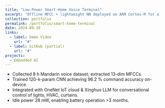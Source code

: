 ```yaml
---
title: "Low-Power Smart-Home Voice Terminal"
excerpt: "Offline MFCC + lightweight NN deployed on ARM Cortex-M for always-on voice control."
collection: portfolio
permalink: /portfolio/smart-home-terminal
date: 2024-09-10
links:
  - label: Demo Video
    url: "#"
  - label: GitHub (partial)
    url: "#"
projects:
  - Embedded AI
---
```


* Collected 8 h Mandarin voice dataset; extracted 13-dim MFCCs.
* Trained 120-k-param CNN achieving 96.2 % command accuracy on-device.
* Integrated with OneNet IoT cloud & Xinghuo LLM for conversational control of lights, HVAC, curtains.
* Idle power 28 mW, enabling battery operation >3 months. 